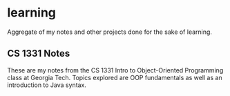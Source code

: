 # learning
Aggregate of my notes and other projects done for the sake of learning.

## CS 1331 Notes
These are my notes from the CS 1331 Intro to Object-Oriented Programming class at Georgia Tech.
Topics explored are OOP fundamentals as well as an introduction to Java syntax.
